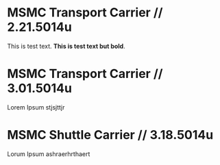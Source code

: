 # MSMC Transport Carrier // 2.21.5014u
This is test text. **This is test text but bold**. 

# MSMC Transport Carrier // 3.01.5014u

Lorem Ipsum stjsjttjr

# MSMC Shuttle Carrier // 3.18.5014u

Lorum Ipsum ashraerhrthaert